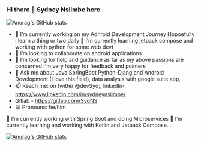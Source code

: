 ### Hi there 👋 **Sydney Nsiimbe here**

<!-- **SydNS/SydNS** -->
<!-- is a ✨ _special_ ✨ repository because its `README.md` (this file) appears on your GitHub profile. -->
![Anurag's GitHub stats](https://github-readme-stats.vercel.app/api?username=SydNS&show_icons=true&theme=dark)

- 🔭 I’m currently working on my Adnroid Development Journey Hopoefully i learn a thing or two daily
🌱 I’m currently learning jetpack compose and working with python for some web devt
- 👯 I’m looking to collaborate on android applications
- 🤔 I’m looking for help and guidance as far as my above passions are concerned I'm very happy for feedback and pointers
- 💬 Ask me about Java SpringBoot Python-Djang and  Android Development (I love this field), data analysis with google suite app,
- 📫 Reach me: on twitter @devSyd;, linkedIn- https://www.linkedin.com/in/sydneynsiimbe/
- Gitlab - https://gitlab.com/SydNS 
- 😄 Pronouns: he/him


🔭 I’m currently working with Spring Boot and doing Microservices
🌱 I’m currently learning and working with Kotlin and Jetpack Compose...

[![Anurag's GitHub stats](https://github-readme-stats.vercel.app/api?username=sydns)](https://github.com/anuraghazra/github-readme-stats)


